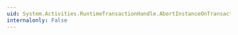 ```yaml
---
uid: System.Activities.RuntimeTransactionHandle.AbortInstanceOnTransactionFailure
internalonly: False
---
```

